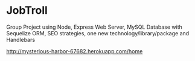 # JobTroll
Group Project using Node, Express Web Server, MySQL Database with Sequelize ORM, SEO strategies, one new technology/library/package and Handlebars

http://mysterious-harbor-67682.herokuapp.com/home
